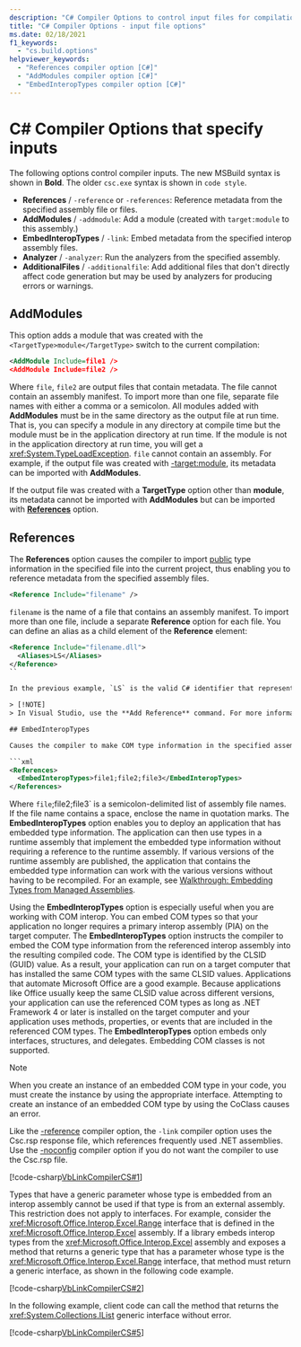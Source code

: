 ```yaml
---
description: "C# Compiler Options to control input files for compilation"
title: "C# Compiler Options - input file options"
ms.date: 02/18/2021
f1_keywords: 
  - "cs.build.options"
helpviewer_keywords: 
  - "References compiler option [C#]"
  - "AddModules compiler option [C#]"
  - "EmbedInteropTypes compiler option [C#]"
---
```

# C# Compiler Options that specify inputs

The following options control compiler inputs. The new MSBuild syntax is shown in **Bold**. The older `csc.exe` syntax is shown in `code style`.

- **References** / `-reference` or `-references`: Reference metadata from the specified assembly file or files.
- **AddModules** / `-addmodule`: Add a module (created with `target:module` to this assembly.)
- **EmbedInteropTypes** / `-link`: Embed metadata from the specified interop assembly files.
- **Analyzer** / `-analyzer`: Run the analyzers from the specified assembly.
- **AdditionalFiles** / `-additionalfile`: Add additional files that don't directly affect code generation but may be used by analyzers for producing errors or warnings.

## AddModules

This option adds a module that was created with the `<TargetType>module</TargetType>` switch to the current compilation:

```xml
<AddModule Include=file1 />
<AddModule Include=file2 />
```

Where `file`, `file2` are output files that contain metadata. The file cannot contain an assembly manifest. To import more than one file, separate file names with either a comma or a semicolon. All modules added with **AddModules** must be in the same directory as the output file at run time. That is, you can specify a module in any directory at compile time but the module must be in the application directory at run time. If the module is not in the application directory at run time, you will get a <xref:System.TypeLoadException>. `file` cannot contain an assembly. For example, if the output file was created with [-target:module](./target-module-compiler-option.md), its metadata can be imported with **AddModules**.

If the output file was created with a **TargetType** option other than **module**, its metadata cannot be imported with **AddModules** but can be imported with [**References**](#references) option.

## References

The **References** option causes the compiler to import [public](../keywords/public.md) type information in the specified file into the current project, thus enabling you to reference metadata from the specified assembly files.

```xml
<Reference Include="filename" />
```

 `filename` is the name of a file that contains an assembly manifest. To import more than one file, include a separate **Reference** option for each file. You can define an alias as a child element of the **Reference** element:

```xml
<Reference Include="filename.dll">
  <Aliases>LS</Aliases>
</Reference>
``

In the previous example, `LS` is the valid C# identifier that represents a root namespace that will contain all namespaces in the assembly *filename.dll*. To import from more than one file, include a **Reference** element for each file. The files you import must contain a manifest. Use [-lib](./lib-compiler-option.md) to specify the directory in which one or more of your assembly references is located. The **-lib** topic also discusses the directories in which the compiler searches for assemblies. In order for the compiler to recognize a type in an assembly, and not in a module, it needs to be forced to resolve the type, which you can do by defining an instance of the type. There are other ways to resolve type names in an assembly for the compiler: for example, if you inherit from a type in an assembly, the type name will then be recognized by the compiler. Sometimes it is necessary to reference two different versions of the same component from within one assembly. To do this, use the **Aliases** element on the **Reference** element for each file to distinguish between the two files. This alias will be used as a qualifier for the component name, and will resolve to the component in one of the files.

> [!NOTE]
> In Visual Studio, use the **Add Reference** command. For more information, see [How to: Add or Remove References By Using the Reference Manager](/visualstudio/ide/how-to-add-or-remove-references-by-using-the-reference-manager).

## EmbedInteropTypes

Causes the compiler to make COM type information in the specified assemblies available to the project that you are currently compiling.

```xml
<References>
  <EmbedInteropTypes>file1;file2;file3</EmbedInteropTypes>
</References>
```

Where  `file`;file2;file3` is a semicolon-delimited list of assembly file names. If the file name contains a space, enclose the name in quotation marks. The **EmbedInteropTypes** option enables you to deploy an application that has embedded type information. The application can then use types in a runtime assembly that implement the embedded type information without requiring a reference to the runtime assembly. If various versions of the runtime assembly are published, the application that contains the embedded type information can work with the various versions without having to be recompiled. For an example, see [Walkthrough: Embedding Types from Managed Assemblies](../../../standard/assembly/embed-types-visual-studio.md).

Using the **EmbedInteropTypes** option is especially useful when you are working with COM interop. You can embed COM types so that your application no longer requires a primary interop assembly (PIA) on the target computer. The **EmbedInteropTypes** option instructs the compiler to embed the COM type information from the referenced interop assembly into the resulting compiled code. The COM type is identified by the CLSID (GUID) value. As a result, your application can run on a target computer that has installed the same COM types with the same CLSID values. Applications that automate Microsoft Office are a good example. Because applications like Office usually keep the same CLSID value across different versions, your application can use the referenced COM types as long as .NET Framework 4 or later is installed on the target computer and your application uses methods, properties, or events that are included in the referenced COM types. The **EmbedInteropTypes** option embeds only interfaces, structures, and delegates. Embedding COM classes is not supported.

> [!NOTE]
> When you create an instance of an embedded COM type in your code, you must create the instance by using the appropriate interface. Attempting to create an instance of an embedded COM type by using the CoClass causes an error.

Like the [-reference](./reference-compiler-option.md) compiler option, the `-link` compiler option uses the Csc.rsp response file, which references frequently used .NET assemblies. Use the [-noconfig](./noconfig-compiler-option.md) compiler option if you do not want the compiler to use the Csc.rsp file.

[!code-csharp[VbLinkCompilerCS#1](~/samples/snippets/csharp/VS_Snippets_VBCSharp/vblinkcompilercs/cs/program.cs#1)]

Types that have a generic parameter whose type is embedded from an interop assembly cannot be used if that type is from an external assembly. This restriction does not apply to interfaces. For example, consider the <xref:Microsoft.Office.Interop.Excel.Range> interface that is defined in the <xref:Microsoft.Office.Interop.Excel> assembly. If a library embeds interop types from the <xref:Microsoft.Office.Interop.Excel> assembly and exposes a method that returns a generic type that has a parameter whose type is the <xref:Microsoft.Office.Interop.Excel.Range> interface, that method must return a generic interface, as shown in the following code example.

[!code-csharp[VbLinkCompilerCS#2](~/samples/snippets/csharp/VS_Snippets_VBCSharp/vblinkcompilercs/cs/utility.cs)]

In the following example, client code can call the method that returns the <xref:System.Collections.IList> generic interface without error.

[!code-csharp[VbLinkCompilerCS#5](~/samples/snippets/csharp/VS_Snippets_VBCSharp/vblinkcompilercs/cs/program.cs#5)]
